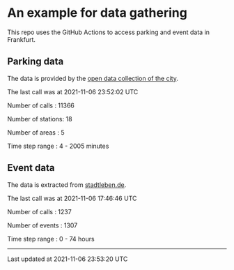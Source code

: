 # An example for data gathering

This repo uses the GitHub Actions to access parking and event data in Frankfurt.

## Parking data
The data is provided by the [open data collection of the city](https://www.offenedaten.frankfurt.de/).

The last call was at 2021-11-06 23:52:02 UTC

Number of calls   : 11366

Number of stations:    18

Number of areas   :     5

Time step range   :     4 -  2005 minutes


## Event data
The data is extracted from [stadtleben.de](https://stadtleben.de/frankfurt/).

The last call was at 2021-11-06 17:46:46 UTC

Number of calls   : 1237

Number of events  : 1307

Time step range   :    0 -   74 hours


----

Last updated at 2021-11-06 23:53:20 UTC
